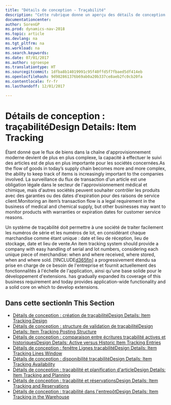 ```yaml
---
title: "Détails de conception - Traçabilité"
description: "Cette rubrique donne un aperçu des détails de conception pour la traçabilité."
documentationcenter: 
author: SorenGP
ms.prod: dynamics-nav-2018
ms.topic: article
ms.devlang: na
ms.tgt_pltfrm: na
ms.workload: na
ms.search.keywords: 
ms.date: 07/01/2017
ms.author: sgroespe
ms.translationtype: HT
ms.sourcegitcommit: 1dfba8b14019991c95f40ffd5f7fbaed5df414eb
ms.openlocfilehash: 9d982861376b69ab0a20b337ce8aeb2fc0cb20fa
ms.contentlocale: fr-fr
ms.lasthandoff: 12/01/2017

---
```

# <a name="design-details-item-tracking"></a><span data-ttu-id="048c4-103">Détails de conception : traçabilité</span><span class="sxs-lookup"><span data-stu-id="048c4-103">Design Details: Item Tracking</span></span>
<span data-ttu-id="048c4-104">Étant donné que le flux de biens dans la chaîne d'approvisionnement moderne devient de plus en plus complexe, la capacité à effectuer le suivi des articles est de plus en plus importante pour les sociétés concernées.</span><span class="sxs-lookup"><span data-stu-id="048c4-104">As the flow of goods in today’s supply chain becomes more and more complex, the ability to keep track of items is increasingly important to the companies involved.</span></span> <span data-ttu-id="048c4-105">La surveillance du flux de transaction d'un article est une obligation légale dans le secteur de l'approvisionnement médical et chimique, mais d'autres sociétés peuvent souhaiter contrôler les produits avec des garanties ou des dates d'expiration pour des raisons de service client.</span><span class="sxs-lookup"><span data-stu-id="048c4-105">Monitoring an item’s transaction flow is a legal requirement in the business of medical and chemical supply, but other businesses may want to monitor products with warranties or expiration dates for customer service reasons.</span></span>  

<span data-ttu-id="048c4-106">Un système de traçabilité doit permettre à une société de traiter facilement les numéros de série et les numéros de lot, en considérant chaque marchandise comme étant unique : date et lieu de réception, lieu de stockage, date et lieu de vente.</span><span class="sxs-lookup"><span data-stu-id="048c4-106">An item tracking system should provide a company with easy handling of serial and lot numbers, considering each unique piece of merchandise: when and where received, where stored, when and where sold.</span></span> [!INCLUDE[d365fin](includes/d365fin_md.md)]<span data-ttu-id="048c4-107"> a progressivement étendu sa prise en charge de ce besoin de l'entreprise et fournit actuellement des fonctionnalités à l'échelle de l'application, ainsi qu'une base solide pour le développement d'extensions.</span><span class="sxs-lookup"><span data-stu-id="048c4-107"> has gradually expanded its coverage of this business requirement and today provides application-wide functionality and a solid core on which to develop extensions.</span></span>  

## <a name="in-this-section"></a><span data-ttu-id="048c4-108">Dans cette section</span><span class="sxs-lookup"><span data-stu-id="048c4-108">In This Section</span></span>  
* [<span data-ttu-id="048c4-109">Détails de conception : création de traçabilité</span><span class="sxs-lookup"><span data-stu-id="048c4-109">Design Details: Item Tracking Design</span></span>](design-details-item-tracking-design.md)  
* [<span data-ttu-id="048c4-110">Détails de conception : structure de validation de traçabilité</span><span class="sxs-lookup"><span data-stu-id="048c4-110">Design Details: Item Tracking Posting Structure</span></span>](design-details-item-tracking-posting-structure.md)  
* [<span data-ttu-id="048c4-111">Détails de conception : comparaison entre écritures traçabilité actives et historiques</span><span class="sxs-lookup"><span data-stu-id="048c4-111">Design Details: Active versus Historic Item Tracking Entries</span></span>](design-details-active-versus-historic-item-tracking-entries.md)  
* [<span data-ttu-id="048c4-112">Détails de conception : fenêtre Lignes traçabilité</span><span class="sxs-lookup"><span data-stu-id="048c4-112">Design Details: Item Tracking Lines Window</span></span>](design-details-item-tracking-lines-window.md)  
* [<span data-ttu-id="048c4-113">Détails de conception : disponibilité traçabilité</span><span class="sxs-lookup"><span data-stu-id="048c4-113">Design Details: Item Tracking Availability</span></span>](design-details-item-tracking-availability.md)  
* [<span data-ttu-id="048c4-114">Détails de conception : traçabilité et planification d'article</span><span class="sxs-lookup"><span data-stu-id="048c4-114">Design Details: Item Tracking and Planning</span></span>](design-details-item-tracking-and-planning.md)  
* [<span data-ttu-id="048c4-115">Détails de conception : traçabilité et réservations</span><span class="sxs-lookup"><span data-stu-id="048c4-115">Design Details: Item Tracking and Reservations</span></span>](design-details-item-tracking-and-reservations.md)  
* [<span data-ttu-id="048c4-116">Détails de conception : traçabilité dans l'entrepôt</span><span class="sxs-lookup"><span data-stu-id="048c4-116">Design Details: Item Tracking in the Warehouse</span></span>](design-details-item-tracking-in-the-warehouse.md)

